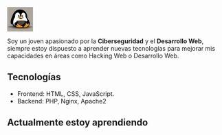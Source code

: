 <img align='center' src='images/avatar.png' width='12%'>  

Soy un joven apasionado por la **Ciberseguridad** y el **Desarrollo Web**, siempre estoy dispuesto a aprender nuevas tecnologías para mejorar mis capacidades en áreas como Hacking Web o Desarrollo Web.

## Tecnologías
- Frontend: HTML, CSS, JavaScript.
- Backend: PHP, Nginx, Apache2

## Actualmente estoy aprendiendo